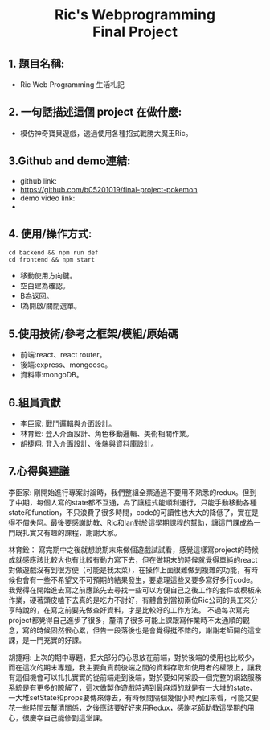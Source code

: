 <h1 style="text-align:center">Ric's Webprogramming<br>Final Project</h1>

## 1. 題目名稱:
* Ric Web Programming 生活札記

## 2. 一句話描述這個 project 在做什麼:
* 模仿神奇寶貝遊戲，透過使用各種招式戰勝大魔王Ric。

## 3.Github and demo連結:
* github link:
* https://github.com/b05201019/final-project-pokemon
* demo video link:
* 

## 4. 使用/操作方式:
```
cd backend && npm run def
cd frontend && npm start
```

* 移動使用方向鍵。
* 空白建為確認。
* B為返回。
* I為開啟/關閉選單。

## 5.使用技術/參考之框架/模組/原始碼
* 前端:react、react router。
* 後端:express、mongoose。
* 資料庫:mongoDB。
## 6.組員貢獻
* 李臣家: 戰鬥邏輯與介面設計。
* 林育銓: 登入介面設計、角色移動邏輯、美術相關作業。
* 胡捷翔: 登入介面設計、後端與資料庫設計。

## 7.心得與建議
李臣家:
剛開始進行專案討論時，我們整組全票通過不要用不熟悉的redux。但到了中期，每個人寫的state都不互通，為了讓程式能順利運行，只能手動移動各種state和function，不只浪費了很多時間，code的可讀性也大大的降低了，實在是得不償失阿。最後要感謝助教、Ric和Ian對於這學期課程的幫助，讓這門課成為一門既扎實又有趣的課程，謝謝大家。

林育銓：
寫完期中之後就想說期末來做個遊戲試試看，感覺這樣寫project的時候成就感應該比較大也有比較有動力寫下去，但在做期末的時候就覺得單純的react對做遊戲沒有到很方便（可能是我太菜），在操作上面很難做到複雜的功能，有時候也會有一些不希望又不可預期的結果發生，要處理這些又要多寫好多行code。
    我覺得在開始進去寫之前應該先去尋找一些可以方便自己之後工作的套件或模板來作業，硬著頭皮嗑下去真的是吃力不討好，有體會到當初兩位Ric公司的員工來分享時說的，在寫之前要先做查好資料，才是比較好的工作方法。
    不過每次寫完project都覺得自己進步了很多，釐清了很多可能上課跟寫作業時不太通順的觀念，寫的時候固然很心累，但告一段落後也是會覺得挺不錯的，謝謝老師開的這堂課，是一門充實的好課。

胡捷翔: 上次的期中專題，把大部分的心思放在前端，對於後端的使用也比較少，而在這次的期末專題，我主要負責前後端之間的資料存取和使用者的權限上，讓我有這個機會可以扎扎實實的從前端走到後端，對於要如何架設一個完整的網路服務系統是有更多的瞭解了，這次做製作遊戲時遇到最麻煩的就是有一大堆的state、一大堆setState和props要傳來傳去，有時候間隔個幾個小時再回來看，可能又要花一些時間去釐清關係，之後應該要好好來用Redux，感謝老師助教這學期的用心，很慶幸自己能修到這堂課。



